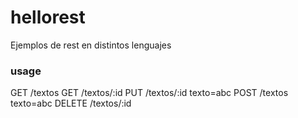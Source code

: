 # hellorest

Ejemplos de rest en distintos lenguajes

### usage

GET /textos
GET /textos/:id
PUT /textos/:id texto=abc
POST /textos texto=abc
DELETE /textos/:id